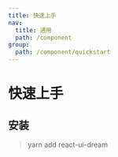```yaml
---
title: 快速上手
nav:
  title: 通用
  path: /component
group:
  path: /component/quickstart
---
```


# 快速上手

## 安装

> yarn add react-ui-dream
